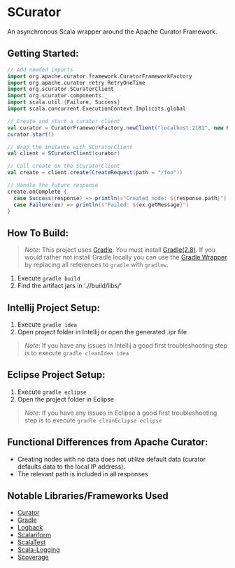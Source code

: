 SCurator
========
An asynchronous Scala wrapper around the Apache Curator Framework.

Getting Started:
----------------
```scala
// Add needed imports
import org.apache.curator.framework.CuratorFrameworkFactory
import org.apache.curator.retry.RetryOneTime
import org.scurator.SCuratorClient
import org.scurator.components._
import scala.util.{Failure, Success}
import scala.concurrent.ExecutionContext.Implicits.global

// Create and start a curator client
val curator = CuratorFrameworkFactory.newClient("localhost:2181", new RetryOneTime(1))
curator.start()

// Wrap the instance with SCuratorClient
val client = SCuratorClient(curator)

// Call create on the SCuratorClient
val create = client.create(CreateRequest(path = "/foo"))

// Handle the future response
create.onComplete {
  case Success(response) => println(s"Created node: ${response.path}")
  case Failure(ex) => println(s"Failed: ${ex.getMessage}")
}
```

How To Build:
-------------
>*Note*:
>   This project uses [Gradle](http://www.gradle.org). You must install [Gradle(2.8)](http://www.gradle.org/downloads).
>   If you would rather not install Gradle locally you can use the [Gradle Wrapper](http://www.gradle.org/docs/current/userguide/gradle_wrapper.html) by replacing all references to ```gradle``` with ```gradlew```.

1. Execute ```gradle build```
2. Find the artifact jars in './<sub-project>/build/libs/'

Intellij Project Setup:
-----------------------
1. Execute ```gradle idea```
2. Open project folder in Intellij or open the generated .ipr file

>*Note*:
>   If you have any issues in Intellij a good first troubleshooting step is to execute ```gradle cleanIdea idea```

Eclipse Project Setup:
----------------------
1. Execute ```gradle eclipse```
2. Open the project folder in Eclipse

>*Note*:
>   If you have any issues in Eclipse a good first troubleshooting step is to execute ```gradle cleanEclipse eclipse```

Functional Differences from Apache Curator:
-------------------------------------------
- Creating nodes with no data does not utilize default data (curator defaults data to the local IP address).
- The relevant path is included in all responses

Notable Libraries/Frameworks Used
---------------------------------
- [Curator](https://github.com/apache/curator)
- [Gradle](https://github.com/gradle/gradle)
- [Logback](https://github.com/qos-ch/logback)
- [Scalariform](https://github.com/daniel-trinh/scalariform)
- [ScalaTest](https://github.com/scalatest/scalatest)
- [Scala-Logging](https://github.com/typesafehub/scala-logging)
- [Scoverage](https://github.com/scoverage/gradle-scoverage)
